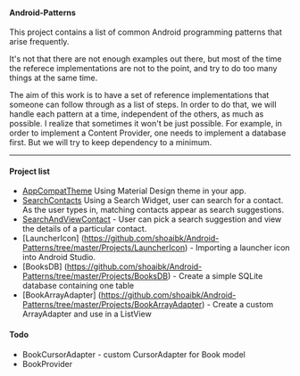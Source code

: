 #### Android-Patterns
This project contains a list of common Android programming patterns that arise frequently. 

It's not that there are not enough examples out there, but most of the time the referece implementations are not to the point, and try to do too many things at the same time.

The aim of this work is to have a set of reference implementations that someone can follow through as a list of steps. In order to do that, we will handle each pattern at a time, independent of the others, as much as possible. I realize that sometimes it won't be just possible. For example, in order to implement a Content Provider, one needs to implement a database first. But we will try to keep dependency to a minimum.
___

#### Project list
- [AppCompatTheme](https://github.com/shoaibk/Android-Patterns/tree/master/Projects/AppCompatTheme) Using Material Design theme in your app.
- [SearchContacts](https://github.com/shoaibk/Android-Patterns/tree/master/Projects/SearchContacts) Using a Search Widget, user can search for a contact. As the user types in, matching contacts appear as search suggestions.
- [SearchAndViewContact](https://github.com/shoaibk/Android-Patterns/tree/master/Projects/SearchAndViewContact) - User can pick a search suggestion and view the details of a particular contact.
- [LauncherIcon] (https://github.com/shoaibk/Android-Patterns/tree/master/Projects/LauncherIcon) - Importing a launcher icon into Android Studio.
- [BooksDB] (https://github.com/shoaibk/Android-Patterns/tree/master/Projects/BooksDB) - Create a simple SQLite database containing one table
- [BookArrayAdapter] (https://github.com/shoaibk/Android-Patterns/tree/master/Projects/BookArrayAdapter) - Create a custom ArrayAdapter and use in a ListView

#### Todo
- BookCursorAdapter - custom CursorAdapter for Book model
- BookProvider
